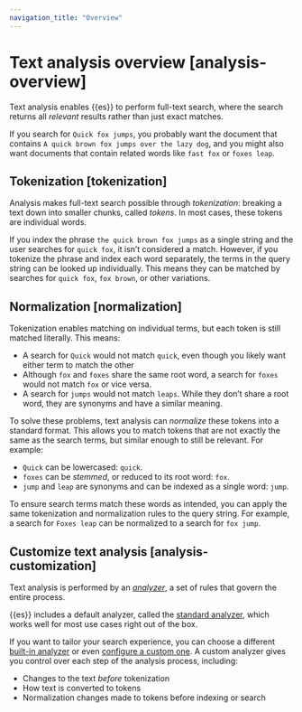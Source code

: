 ```yaml
---
navigation_title: "Overview"
---
```


# Text analysis overview [analysis-overview]


Text analysis enables {{es}} to perform full-text search, where the search returns all *relevant* results rather than just exact matches.

If you search for `Quick fox jumps`, you probably want the document that contains `A quick brown fox jumps over the lazy dog`, and you might also want documents that contain related words like `fast fox` or `foxes leap`.


## Tokenization [tokenization] 

Analysis makes full-text search possible through *tokenization*: breaking a text down into smaller chunks, called *tokens*. In most cases, these tokens are individual words.

If you index the phrase `the quick brown fox jumps` as a single string and the user searches for `quick fox`, it isn’t considered a match. However, if you tokenize the phrase and index each word separately, the terms in the query string can be looked up individually. This means they can be matched by searches for `quick fox`, `fox brown`, or other variations.


## Normalization [normalization] 

Tokenization enables matching on individual terms, but each token is still matched literally. This means:

* A search for `Quick` would not match `quick`, even though you likely want either term to match the other
* Although `fox` and `foxes` share the same root word, a search for `foxes` would not match `fox` or vice versa.
* A search for `jumps` would not match `leaps`. While they don’t share a root word, they are synonyms and have a similar meaning.

To solve these problems, text analysis can *normalize* these tokens into a standard format. This allows you to match tokens that are not exactly the same as the search terms, but similar enough to still be relevant. For example:

* `Quick` can be lowercased: `quick`.
* `foxes` can be *stemmed*, or reduced to its root word: `fox`.
* `jump` and `leap` are synonyms and can be indexed as a single word: `jump`.

To ensure search terms match these words as intended, you can apply the same tokenization and normalization rules to the query string. For example, a search for `Foxes leap` can be normalized to a search for `fox jump`.


## Customize text analysis [analysis-customization] 

Text analysis is performed by an [*analyzer*](../../../manage-data/data-store/text-analysis/anatomy-of-an-analyzer.md), a set of rules that govern the entire process.

{{es}} includes a default analyzer, called the [standard analyzer](https://www.elastic.co/guide/en/elasticsearch/reference/current/analysis-standard-analyzer.html), which works well for most use cases right out of the box.

If you want to tailor your search experience, you can choose a different [built-in analyzer](https://www.elastic.co/guide/en/elasticsearch/reference/current/analysis-analyzers.html) or even [configure a custom one](../../../manage-data/data-store/text-analysis/create-custom-analyzer.md). A custom analyzer gives you control over each step of the analysis process, including:

* Changes to the text *before* tokenization
* How text is converted to tokens
* Normalization changes made to tokens before indexing or search

